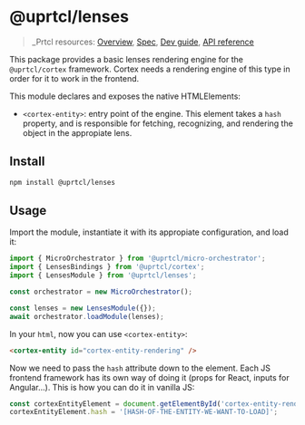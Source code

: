 # @uprtcl/lenses

> \_Prtcl resources: [Overview](https://github.com/uprtcl/spec/wiki), [Spec](https://github.com/uprtcl/spec), [Dev guide](https://github.com/uprtcl/js-uprtcl/wiki), [API reference](https://uprtcl.github.io/js-uprtcl/)

This package provides a basic lenses rendering engine for the `@uprtcl/cortex` framework. Cortex needs a rendering engine of this type in order for it to work in the frontend.

This module declares and exposes the native HTMLElements:

- `<cortex-entity>`: entry point of the engine. This element takes a `hash` property, and is responsible for fetching, recognizing, and rendering the object in the appropiate lens.

## Install

```bash
npm install @uprtcl/lenses
```

## Usage

Import the module, instantiate it with its appropiate configuration, and load it:

```ts
import { MicroOrchestrator } from '@uprtcl/micro-orchestrator';
import { LensesBindings } from '@uprtcl/cortex';
import { LensesModule } from '@uprtcl/lenses';

const orchestrator = new MicroOrchestrator();

const lenses = new LensesModule({});
await orchestrator.loadModule(lenses);
```

In your `html`, now you can use `<cortex-entity>`:

```html
<cortex-entity id="cortex-entity-rendering" />
```

Now we need to pass the `hash` attribute down to the element. Each JS frontend framework has its own way of doing it (props for React, inputs for Angular...). This is how you can do it in vanilla JS:

```js
const cortexEntityElement = document.getElementById('cortex-entity-rendering');
cortexEntityElement.hash = '[HASH-OF-THE-ENTITY-WE-WANT-TO-LOAD]';
```
